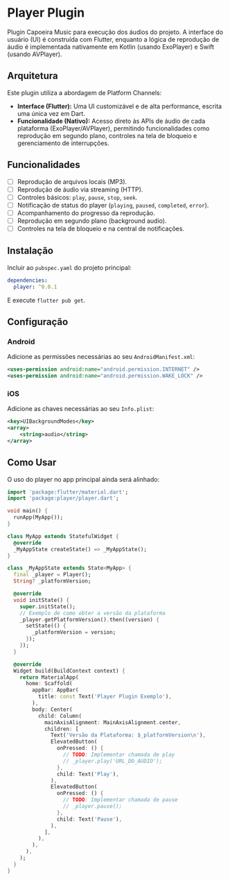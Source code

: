 # Player Plugin

Plugin Capoeira Music para execução dos áudios do projeto. A interface do usuário (UI) é construída com Flutter, enquanto a lógica de reprodução de áudio é implementada nativamente em Kotlin (usando ExoPlayer) e Swift (usando AVPlayer).

## Arquitetura

Este plugin utiliza a abordagem de Platform Channels:

- **Interface (Flutter):** Uma UI customizável e de alta performance, escrita uma única vez em Dart.
- **Funcionalidade (Nativo):** Acesso direto às APIs de áudio de cada plataforma (ExoPlayer/AVPlayer), permitindo funcionalidades como reprodução em segundo plano, controles na tela de bloqueio e gerenciamento de interrupções.

## Funcionalidades

- [ ] Reprodução de arquivos locais (MP3).
- [ ] Reprodução de áudio via streaming (HTTP).
- [ ] Controles básicos: `play`, `pause`, `stop`, `seek`.
- [ ] Notificação de status do player (`playing`, `paused`, `completed`, `error`).
- [ ] Acompanhamento do progresso da reprodução.
- [ ] Reprodução em segundo plano (background audio).
- [ ] Controles na tela de bloqueio e na central de notificações.

## Instalação

Incluir ao `pubspec.yaml` do projeto principal:

```yaml
dependencies:
  player: ^0.0.1
```

E execute `flutter pub get`.

## Configuração

### Android

Adicione as permissões necessárias ao seu `AndroidManifest.xml`:

```xml
<uses-permission android:name="android.permission.INTERNET" />
<uses-permission android:name="android.permission.WAKE_LOCK" />
```

### iOS

Adicione as chaves necessárias ao seu `Info.plist`:

```xml
<key>UIBackgroundModes</key>
<array>
    <string>audio</string>
</array>
```

## Como Usar

O uso do player no app principal ainda será alinhado:

```dart
import 'package:flutter/material.dart';
import 'package:player/player.dart';

void main() {
  runApp(MyApp());
}

class MyApp extends StatefulWidget {
  @override
  _MyAppState createState() => _MyAppState();
}

class _MyAppState extends State<MyApp> {
  final _player = Player();
  String? _platformVersion;

  @override
  void initState() {
    super.initState();
    // Exemplo de como obter a versão da plataforma
    _player.getPlatformVersion().then((version) {
      setState(() {
        _platformVersion = version;
      });
    });
  }

  @override
  Widget build(BuildContext context) {
    return MaterialApp(
      home: Scaffold(
        appBar: AppBar(
          title: const Text('Player Plugin Exemplo'),
        ),
        body: Center(
          child: Column(
            mainAxisAlignment: MainAxisAlignment.center,
            children: [
              Text('Versão da Plataforma: $_platformVersion\n'),
              ElevatedButton(
                onPressed: () {
                  // TODO: Implementar chamada de play
                  // _player.play('URL_DO_AUDIO');
                },
                child: Text('Play'),
              ),
              ElevatedButton(
                onPressed: () {
                  // TODO: Implementar chamada de pause
                  // _player.pause();
                },
                child: Text('Pause'),
              ),
            ],
          ),
        ),
      ),
    );
  }
}
```
